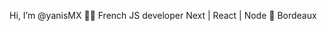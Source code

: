 Hi, I’m @yanisMX 🥷🏾
French JS developer
Next | React | Node 
📍 Bordeaux



<!---
yanisMX/yanisMX is a ✨ special ✨ repository because its `README.md` (this file) appears on your GitHub profile.
You can click the Preview link to take a look at your changes.
--->
